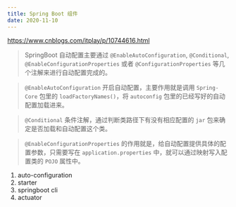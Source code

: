 ```yaml
---
title: Spring Boot 组件
date: 2020-11-10
---
```


https://www.cnblogs.com/itplay/p/10744616.html

> SpringBoot 自动配置主要通过 `@EnableAutoConfiguration`, `@Conditional`, `@EnableConfigurationProperties` 或者 `@ConfigurationProperties` 等几个注解来进行自动配置完成的。

> `@EnableAutoConfiguration` 开启自动配置，主要作用就是调用 `Spring-Core` 包里的 `loadFactoryNames()`，将 `autoconfig` 包里的已经写好的自动配置加载进来。

> `@Conditional` 条件注解，通过判断类路径下有没有相应配置的 `jar` 包来确定是否加载和自动配置这个类。

> `@EnableConfigurationProperties` 的作用就是，给自动配置提供具体的配置参数，只需要写在 `application.properties` 中，就可以通过映射写入配置类的 `POJO` 属性中。

1. auto-configuration
2. starter
3. springboot cli
4. actuator
